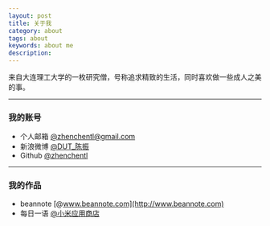```yaml
---
layout: post
title: 关于我
category: about
tags: about
keywords: about me
description:
---
```


来自大连理工大学的一枚研究僧，号称追求精致的生活，同时喜欢做一些成人之美的事。

----

### 我的账号 ###

- 个人邮箱 [@zhenchentl@gmail.com](mailto:zhenchentl@gmail.com)
- 新浪微博 [@DUT_陈振](http://weibo.com/markchentl)
- Github [@zhenchentl](https://github.com/zhenchentl)

----

### 我的作品

- beannote [@www.beannote.com](http://www.beannote.com)
- 每日一语 [@小米应用商店](http://app.mi.com/detail/61735)